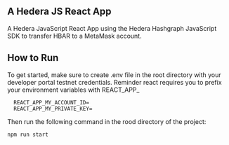 ## A Hedera JS React App
A Hedera JavaScript React App using the Hedera Hashgraph JavaScript SDK to transfer HBAR to a MetaMask account.

## How to Run
To get started, make sure to create .env file in the root directory with your developer portal testnet credentials. Reminder react requires you to prefix your environment variables with REACT_APP_

```
  REACT_APP_MY_ACCOUNT_ID=
  REACT_APP_MY_PRIVATE_KEY=
```

Then run the following command in the rood directory of the project:

```npm run start```
